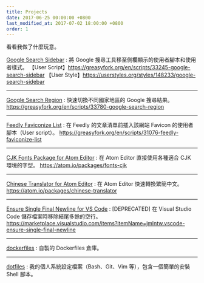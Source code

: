 ```yaml
---
title: Projects
date: 2017-06-25 00:00:00 +0800
last_modified_at: 2017-07-02 18:00:00 +0800
order: 1
---
```


看看我做了什麼玩意。

[Google Search Sidebar](https://github.com/jmlntw/google-search-sidebar)
: 將 Google 搜尋工具移至側欄顯示的使用者腳本和使用者樣式。
  【User Script】<https://greasyfork.org/en/scripts/33245-google-search-sidebar>
  【User Style】<https://userstyles.org/styles/148233/google-search-sidebar>

---

[Google Search Region](https://github.com/jmlntw/google-search-region)
: 快速切換不同國家地區的 Google 搜尋結果。
  <https://greasyfork.org/en/scripts/33780-google-search-region>

---

[Feedly Faviconize List](https://github.com/jmlntw/feedly-faviconize-list)
: 在 Feedly 的文章清單前插入該網站 Favicon 的使用者腳本（User script）。
  <https://greasyfork.org/en/scripts/31076-feedly-faviconize-list>

---

[CJK Fonts Package for Atom Editor](https://github.com/jmlntw/atom-fonts-cjk)
: 在 Atom Editor 直接使用各種適合 CJK 環境的字型。
  <https://atom.io/packages/fonts-cjk>

---

[Chinese Translator for Atom Editor](https://github.com/jmlntw/atom-chinese-translator)
: 在 Atom Editor 快速轉換繁簡中文。
  <https://atom.io/packages/chinese-translator>

---

[Ensure Single Final Newline for VS Code](https://github.com/jmlntw/vscode-ensure-single-final-newline)
: [DEPRECATED] 在 Visual Studio Code 儲存檔案時移除結尾多餘的空行。
  <https://marketplace.visualstudio.com/items?itemName=jmlntw.vscode-ensure-single-final-newline>

---

[dockerfiles](https://github.com/jmlntw/dockerfiles)
: 自製的 Dockerfiles 倉庫。

---

[dotfiles](https://github.com/jmlntw/dotfiles)
: 我的個人系統設定檔案（Bash、Git、Vim 等），包含一個簡單的安裝 Shell 腳本。
